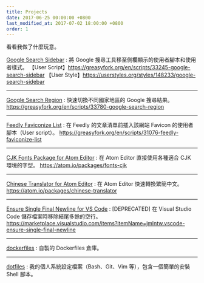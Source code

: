 ```yaml
---
title: Projects
date: 2017-06-25 00:00:00 +0800
last_modified_at: 2017-07-02 18:00:00 +0800
order: 1
---
```


看看我做了什麼玩意。

[Google Search Sidebar](https://github.com/jmlntw/google-search-sidebar)
: 將 Google 搜尋工具移至側欄顯示的使用者腳本和使用者樣式。
  【User Script】<https://greasyfork.org/en/scripts/33245-google-search-sidebar>
  【User Style】<https://userstyles.org/styles/148233/google-search-sidebar>

---

[Google Search Region](https://github.com/jmlntw/google-search-region)
: 快速切換不同國家地區的 Google 搜尋結果。
  <https://greasyfork.org/en/scripts/33780-google-search-region>

---

[Feedly Faviconize List](https://github.com/jmlntw/feedly-faviconize-list)
: 在 Feedly 的文章清單前插入該網站 Favicon 的使用者腳本（User script）。
  <https://greasyfork.org/en/scripts/31076-feedly-faviconize-list>

---

[CJK Fonts Package for Atom Editor](https://github.com/jmlntw/atom-fonts-cjk)
: 在 Atom Editor 直接使用各種適合 CJK 環境的字型。
  <https://atom.io/packages/fonts-cjk>

---

[Chinese Translator for Atom Editor](https://github.com/jmlntw/atom-chinese-translator)
: 在 Atom Editor 快速轉換繁簡中文。
  <https://atom.io/packages/chinese-translator>

---

[Ensure Single Final Newline for VS Code](https://github.com/jmlntw/vscode-ensure-single-final-newline)
: [DEPRECATED] 在 Visual Studio Code 儲存檔案時移除結尾多餘的空行。
  <https://marketplace.visualstudio.com/items?itemName=jmlntw.vscode-ensure-single-final-newline>

---

[dockerfiles](https://github.com/jmlntw/dockerfiles)
: 自製的 Dockerfiles 倉庫。

---

[dotfiles](https://github.com/jmlntw/dotfiles)
: 我的個人系統設定檔案（Bash、Git、Vim 等），包含一個簡單的安裝 Shell 腳本。
